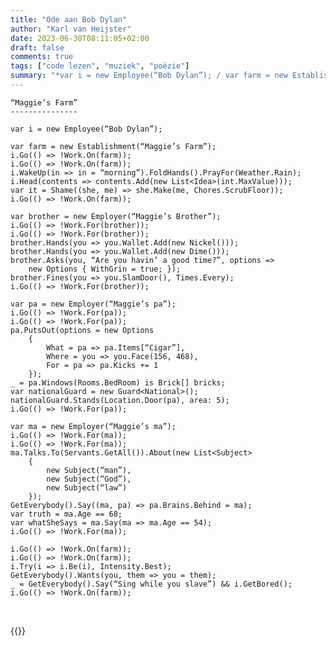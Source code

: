 ```yaml
---
title: "Ode aan Bob Dylan"
author: "Karl van Heijster"
date: 2023-06-30T08:11:05+02:00
draft: false
comments: true
tags: ["code lezen", "muziek", "poëzie"]
summary: "*var i = new Employee(“Bob Dylan”); / var farm = new Establishment(“Maggie’s Farm”);*"
---
```


    “Maggie’s Farm”
    ---------------

    var i = new Employee(“Bob Dylan”);
    
    var farm = new Establishment(“Maggie’s Farm”);
    i.Go(() => !Work.On(farm));
    i.Go(() => !Work.On(farm));
    i.WakeUp(in => in = “morning”).FoldHands().PrayFor(Weather.Rain);
    i.Head(contents => contents.Add(new List<Idea>(int.MaxValue)));
    var it = Shame((she, me) => she.Make(me, Chores.ScrubFloor));
    i.Go(() => !Work.On(farm));
    
    var brother = new Employer(“Maggie’s Brother”);
    i.Go(() => !Work.For(brother));
    i.Go(() => !Work.For(brother));
    brother.Hands(you => you.Wallet.Add(new Nickel()));
    brother.Hands(you => you.Wallet.Add(new Dime()));
    brother.Asks(you, “Are you havin’ a good time?”, options =>
        new Options { WithGrin = true; });
    brother.Fines(you => you.SlamDoor(), Times.Every);
    i.Go(() => !Work.For(brother));
    
    var pa = new Employer(“Maggie’s pa”);
    i.Go(() => !Work.For(pa));
    i.Go(() => !Work.For(pa));
    pa.PutsOut(options = new Options 
        {
            What = pa => pa.Items[“Cigar”],
            Where = you => you.Face(156, 468),
            For = pa => pa.Kicks += 1
        });
    _ = pa.Windows(Rooms.BedRoom) is Brick[] bricks;
    var nationalGuard = new Guard<National>();
    nationalGuard.Stands(Location.Door(pa), area: 5);
    i.Go(() => !Work.For(pa));
    
    var ma = new Employer(“Maggie’s ma”);
    i.Go(() => !Work.For(ma));
    i.Go(() => !Work.For(ma));
    ma.Talks.To(Servants.GetAll()).About(new List<Subject> 
        {
            new Subject(“man”),
            new Subject(“God”),
            new Subject(“law”)
        });
    GetEverybody().Say((ma, pa) => pa.Brains.Behind = ma);
    var truth = ma.Age == 68;
    var whatSheSays = ma.Say(ma => ma.Age == 54);
    i.Go(() => !Work.For(ma));
    
    i.Go(() => !Work.On(farm));
    i.Go(() => !Work.On(farm));
    i.Try(i => i.Be(i), Intensity.Best);
    GetEverybody().Wants(you, them => you = them);
    _ = GetEverybody().Say(“Sing while you slave”) && i.GetBored();
    i.Go(() => !Work.On(farm));


<br>


{{<youtube id="G8yU8wk67gY" title="Bob Dylan Live at the Newport Folk Festival" >}}
